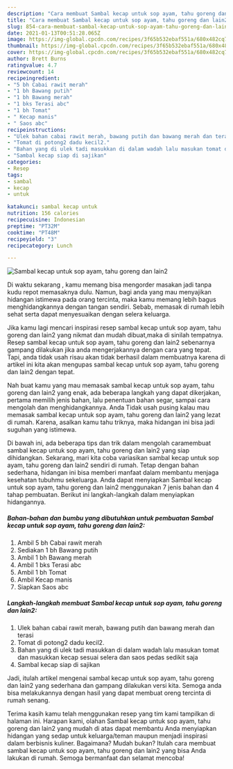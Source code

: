 ```yaml
---
description: "Cara membuat Sambal kecap untuk sop ayam, tahu goreng dan lain2 yang nikmat dan Mudah Dibuat"
title: "Cara membuat Sambal kecap untuk sop ayam, tahu goreng dan lain2 yang nikmat dan Mudah Dibuat"
slug: 854-cara-membuat-sambal-kecap-untuk-sop-ayam-tahu-goreng-dan-lain2-yang-nikmat-dan-mudah-dibuat
date: 2021-01-13T00:51:28.065Z
image: https://img-global.cpcdn.com/recipes/3f65b532ebaf551a/680x482cq70/sambal-kecap-untuk-sop-ayam-tahu-goreng-dan-lain2-foto-resep-utama.jpg
thumbnail: https://img-global.cpcdn.com/recipes/3f65b532ebaf551a/680x482cq70/sambal-kecap-untuk-sop-ayam-tahu-goreng-dan-lain2-foto-resep-utama.jpg
cover: https://img-global.cpcdn.com/recipes/3f65b532ebaf551a/680x482cq70/sambal-kecap-untuk-sop-ayam-tahu-goreng-dan-lain2-foto-resep-utama.jpg
author: Brett Burns
ratingvalue: 4.7
reviewcount: 14
recipeingredient:
- "5 bh Cabai rawit merah"
- "1 bh Bawang putih"
- "1 bh Bawang merah"
- "1 bks Terasi abc"
- "1 bh Tomat"
- " Kecap manis"
- " Saos abc"
recipeinstructions:
- "Ulek bahan cabai rawit merah, bawang putih dan bawang merah dan terasi"
- "Tomat di potong2 dadu kecil2."
- "Bahan yang di ulek tadi masukkan di dalam wadah lalu masukan tomat dan masukkan kecap sesuai selera dan saos pedas sedikit saja"
- "Sambal kecap siap di sajikan"
categories:
- Resep
tags:
- sambal
- kecap
- untuk

katakunci: sambal kecap untuk 
nutrition: 156 calories
recipecuisine: Indonesian
preptime: "PT32M"
cooktime: "PT48M"
recipeyield: "3"
recipecategory: Lunch

---
```



![Sambal kecap untuk sop ayam, tahu goreng dan lain2](https://img-global.cpcdn.com/recipes/3f65b532ebaf551a/680x482cq70/sambal-kecap-untuk-sop-ayam-tahu-goreng-dan-lain2-foto-resep-utama.jpg)

Di waktu  sekarang , kamu memang bisa mengorder masakan jadi tanpa kudu repot memasaknya dulu. Namun, bagi anda yang mau menyajikan hidangan istimewa pada orang tercinta, maka kamu memang lebih bagus menghidangkannya dengan tangan sendiri. Sebab, memasak di rumah lebih sehat serta dapat menyesuaikan dengan selera keluarga.

Jika kamu lagi mencari inspirasi resep sambal kecap untuk sop ayam, tahu goreng dan lain2 yang nikmat dan mudah dibuat,maka di sinilah tempatnya. Resep sambal kecap untuk sop ayam, tahu goreng dan lain2  sebenarnya gampang dilakukan jika anda mengerjakannya dengan cara yang tepat. Tapi, anda tidak usah risau akan tidak berhasil dalam membuatnya 
karena di artikel ini kita akan mengupas sambal kecap untuk sop ayam, tahu goreng dan lain2 dengan tepat.  



Nah buat kamu yang mau memasak sambal kecap untuk sop ayam, tahu goreng dan lain2 yang enak, ada beberapa langkah yang dapat dikerjakan, pertama memilih jenis bahan, lalu penentuan bahan segar, sampai cara mengolah dan menghidangkannya. Anda Tidak usah pusing kalau mau memasak sambal kecap untuk sop ayam, tahu goreng dan lain2 yang lezat di rumah. Karena, asalkan kamu  tahu triknya, maka hidangan ini bisa jadi suguhan yang istimewa.

Di bawah ini, ada beberapa tips dan trik dalam mengolah caramembuat sambal kecap untuk sop ayam, tahu goreng dan lain2 yang siap dihidangkan. Sekarang, mari kita coba variasikan sambal kecap untuk sop ayam, tahu goreng dan lain2 sendiri di rumah. Tetap dengan bahan sederhana, hidangan ini bisa memberi manfaat dalam membantu menjaga kesehatan tubuhmu sekeluarga. Anda dapat menyiapkan Sambal kecap untuk sop ayam, tahu goreng dan lain2 menggunakan 7 jenis bahan dan 4 tahap pembuatan. Berikut ini langkah-langkah dalam menyiapkan hidangannya.

<!--inarticleads1-->

##### Bahan-bahan dan bumbu yang dibutuhkan untuk pembuatan Sambal kecap untuk sop ayam, tahu goreng dan lain2:

1. Ambil 5 bh Cabai rawit merah
1. Sediakan 1 bh Bawang putih
1. Ambil 1 bh Bawang merah
1. Ambil 1 bks Terasi abc
1. Ambil 1 bh Tomat
1. Ambil  Kecap manis
1. Siapkan  Saos abc




<!--inarticleads2-->

##### Langkah-langkah membuat Sambal kecap untuk sop ayam, tahu goreng dan lain2:

1. Ulek bahan cabai rawit merah, bawang putih dan bawang merah dan terasi
1. Tomat di potong2 dadu kecil2.
1. Bahan yang di ulek tadi masukkan di dalam wadah lalu masukan tomat dan masukkan kecap sesuai selera dan saos pedas sedikit saja
1. Sambal kecap siap di sajikan




Jadi, itulah artikel mengenai  sambal kecap untuk sop ayam, tahu goreng dan lain2  yang sederhana dan gampang dilakukan versi kita. Semoga anda bisa melakukannya dengan hasil yang dapat membuat oreng tercinta di rumah senang. 

Terima kasih kamu telah menggunakan resep yang tim kami tampilkan di halaman ini. Harapan kami, olahan  Sambal kecap untuk sop ayam, tahu goreng dan lain2 yang mudah di atas dapat membantu Anda menyiapkan hidangan yang sedap untuk keluarga/teman maupun menjadi inspirasi dalam berbisnis kuliner. Bagaimana? Mudah bukan? Itulah cara membuat sambal kecap untuk sop ayam, tahu goreng dan lain2 yang bisa Anda lakukan di rumah. Semoga bermanfaat dan selamat mencoba!

